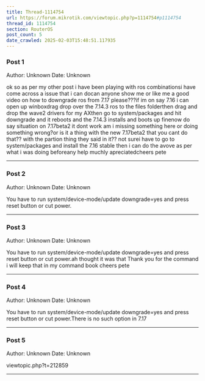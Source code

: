 ```yaml
---
title: Thread-1114754
url: https://forum.mikrotik.com/viewtopic.php?p=1114754#p1114754
thread_id: 1114754
section: RouterOS
post_count: 5
date_crawled: 2025-02-03T15:48:51.117935
---
```


### Post 1
Author: Unknown
Date: Unknown

ok so as per my other post i have been playing with ros combinationsi have come across a issue that i can docan anyone show me or like me a good video on how to downgrade ros from 7.17 please???if im on say 7.16 i can open up winboxdrag drop over the 7.14.3 ros to the files folderthen drag and drop the wave2 drivers for my AXthen go to system/packages and hit downgrade and it reboots and the 7.14.3 installs and boots up finenow do say situation on 7.17beta2 it dont work am i missing something here or doing something wrong?or is it a thing with the new 7.17beta2 that you cant do that?? with the partion thing they said in it?? not surei have to go to system/packages and install the 7.16 stable then i can do the avove as per what i was doing beforeany help muchly apreciatedcheers pete

---
### Post 2
Author: Unknown
Date: Unknown

You have to run system/device-mode/update downgrade=yes and press reset button or cut power.

---
### Post 3
Author: Unknown
Date: Unknown

You have to run system/device-mode/update downgrade=yes and press reset button or cut power.ah thought it was that Thank you for the command i will keep that in my command book cheers pete

---
### Post 4
Author: Unknown
Date: Unknown

You have to run system/device-mode/update downgrade=yes and press reset button or cut power.There is no such option in 7.17

---
### Post 5
Author: Unknown
Date: Unknown

viewtopic.php?t=212859

---
